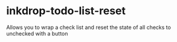 # inkdrop-todo-list-reset
Allows you to wrap a check list and reset the state of all checks to unchecked with a button
